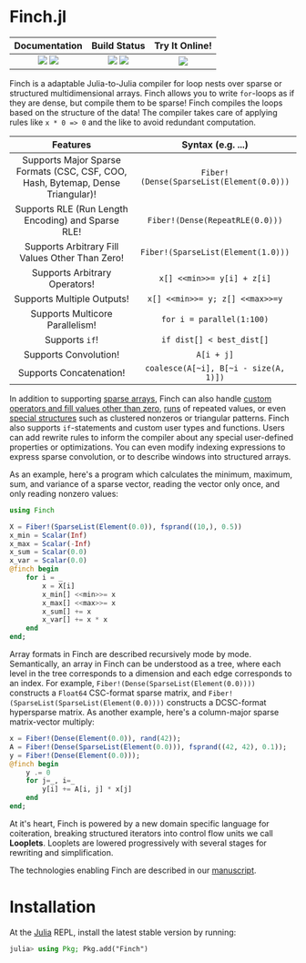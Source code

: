 # Finch.jl

[docs]:https://willow-ahrens.github.io/Finch.jl/stable
[ddocs]:https://willow-ahrens.github.io/Finch.jl/dev
[ci]:https://github.com/willow-ahrens/Finch.jl/actions/workflows/CI.yml?query=branch%3Amain
[cov]:https://codecov.io/gh/willow-ahrens/Finch.jl
[tool]:https://mybinder.org/v2/gh/willow-ahrens/Finch.jl/gh-pages?labpath=dev%2Finteractive.ipynb

[docs_ico]:https://img.shields.io/badge/docs-stable-blue.svg
[ddocs_ico]:https://img.shields.io/badge/docs-dev-blue.svg
[ci_ico]:https://github.com/willow-ahrens/Finch.jl/actions/workflows/CI.yml/badge.svg?branch=main
[cov_ico]:https://codecov.io/gh/willow-ahrens/Finch.jl/branch/main/graph/badge.svg
[tool_ico]:https://mybinder.org/badge_logo.svg

| **Documentation**                             | **Build Status**                      | **Try It Online!**    |
|:---------------------------------------------:|:-------------------------------------:|:---------------------:|
| [![][docs_ico]][docs] [![][ddocs_ico]][ddocs] | [![][ci_ico]][ci] [![][cov_ico]][cov] | [![][tool_ico]][tool] |

Finch is a adaptable Julia-to-Julia compiler for loop nests over sparse or
structured multidimensional arrays.  Finch allows you to write `for`-loops as if
they are dense, but compile them to be sparse! Finch compiles the loops based on
the structure of the data! The compiler takes care of applying rules like `x * 0
=> 0` and the like to avoid redundant computation. 

| **Features**                             | **Syntax (e.g. ...)** |
|:---------------------------------------------:|:------------------:|
| Supports Major Sparse Formats (CSC, CSF, COO, Hash, Bytemap, Dense Triangular)! |  `Fiber!(Dense(SparseList(Element(0.0)))`|
| Supports RLE (Run Length Encoding) and Sparse RLE! |  `Fiber!(Dense(RepeatRLE(0.0)))`|
| Supports Arbitrary Fill Values Other Than Zero! |  `Fiber!(SparseList(Element(1.0)))`|
| Supports Arbitrary Operators! |  `x[] <<min>>= y[i] + z[i]`|
| Supports Multiple Outputs! |  `x[] <<min>>= y; z[] <<max>>=y`|
| Supports Multicore Parallelism! |  `for i = parallel(1:100)`|
| Supports `if`! |  `if dist[] < best_dist[]`|
| Supports Convolution! |  `A[i + j]`|
| Supports Concatenation! |  `coalesce(A[~i], B[~i - size(A, 1)])`|

In addition to supporting [sparse
arrays](https://en.wikipedia.org/wiki/Sparse_matrix), Finch can also handle
[custom operators and fill values other than
zero](https://en.wikipedia.org/wiki/GraphBLAS),
[runs](https://en.wikipedia.org/wiki/Run-length_encoding) of repeated values, or
even [special
structures](https://en.wikipedia.org/wiki/Sparse_matrix#Special_structure) such
as clustered nonzeros or triangular patterns. Finch also supports
`if`-statements and custom user types and functions.  Users can add rewrite
rules to inform the compiler about any special user-defined properties or
optimizations.  You can even modify indexing expressions to express sparse
convolution, or to describe windows into structured arrays.


As an example, here's a program which calculates the minimum, maximum, sum, and
variance of a sparse vector, reading the vector only once, and only reading
nonzero values:

````julia
using Finch

X = Fiber!(SparseList(Element(0.0)), fsprand((10,), 0.5))
x_min = Scalar(Inf)
x_max = Scalar(-Inf)
x_sum = Scalar(0.0)
x_var = Scalar(0.0)
@finch begin
    for i = _
        x = X[i]
        x_min[] <<min>>= x
        x_max[] <<max>>= x
        x_sum[] += x
        x_var[] += x * x
    end
end;
````

Array formats in Finch are described recursively mode by mode.  Semantically, an
array in Finch can be understood as a tree, where each level in the tree
corresponds to a dimension and each edge corresponds to an index. For example,
`Fiber!(Dense(SparseList(Element(0.0))))` constructs a `Float64` CSC-format sparse matrix, and
`Fiber!(SparseList(SparseList(Element(0.0))))` constructs a DCSC-format hypersparse matrix. As another
example, here's a column-major sparse matrix-vector multiply:

````julia
x = Fiber!(Dense(Element(0.0)), rand(42));
A = Fiber!(Dense(SparseList(Element(0.0))), fsprand((42, 42), 0.1));
y = Fiber!(Dense(Element(0.0)));
@finch begin
    y .= 0
    for j=_, i=_
        y[i] += A[i, j] * x[j]
    end
end;
````

At it's heart, Finch is powered by a new domain specific language for
coiteration, breaking structured iterators into control flow units we call
**Looplets**. Looplets are lowered progressively with
several stages for rewriting and simplification.

The technologies enabling Finch are described in our [manuscript](https://doi.org/10.1145/3579990.3580020).

# Installation

At the [Julia](https://julialang.org/downloads/) REPL, install the latest stable version by running:

````julia
julia> using Pkg; Pkg.add("Finch")
````

